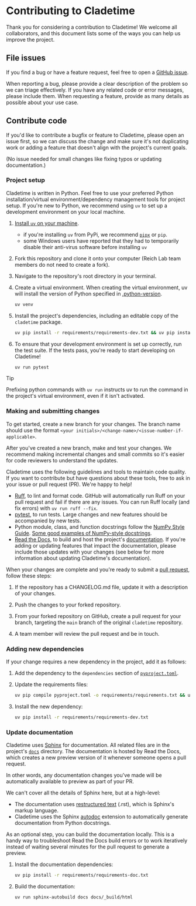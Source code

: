 # Contributing to Cladetime

Thank you for considering a contribution to Cladetime! We welcome all
collaborators, and this document lists some of the ways you can help us
improve the project.

## File issues

If you find a bug or have a feature request, feel free to open a
[GitHub issue](https://github.com/reichlab/cladetime/issues).

When reporting a bug, please provide a clear description of the problem so we
can triage effectively. If you have any related code or error messages, please
include them. When requesting a feature, provide as many details as possible
about your use case.

## Contribute code

If you'd like to contribute a bugfix or feature to Cladetime, please open an
issue first, so we can discuss the change and make sure it's not duplicating
work or adding a feature that doesn't align with the project's current goals.

(No issue needed for small changes like fixing typos or updating
documentation.)

### Project setup

Cladetime is written in Python. Feel free to use your preferred Python
installation/virtual environment/dependency management tools for project setup.
If you're new to Python, we recommend using `uv` to set up a development
environment on your local machine.

1. [Install `uv` on your machine](https://docs.astral.sh/uv/getting-started/installation/).
    - if you're installing `uv` from PyPi, we recommend
    [`pipx`](https://pipx.pypa.io/stable/installation/) or `pip`.
    - some Windows users have reported that they had to temporarily disable
    their anti-virus software before installing `uv`

2. Fork this repository and clone it onto your computer (Reich Lab team
members do not need to create a fork).

3. Navigate to the repository's root directory in your terminal.

4. Create a virtual environment. When creating the virtual environment, uv
will install the version of Python specified in
[.python-version](.python-version).

    ```bash
    uv venv
    ```

5. Install the project's dependencies, including an editable copy of the
`cladetime` package.

    ```bash
    uv pip install -r requirements/requirements-dev.txt && uv pip install -e .
    ```

6. To ensure that your development environment is set up correctly, run the
test suite. If the tests pass, you're ready to start developing on Cladetime!

    ```bash
    uv run pytest
    ```

> [!TIP]
> Prefixing python commands with `uv run` instructs uv to run the command
> in the project's virtual environment, even if it isn't activated.

### Making and submitting changes

To get started, create a new branch for your changes. The branch name should
use the format
`<your initials>/<change-name>/<issue-number-if-applicable>`.

After you've created a new branch, make and test your changes.
We recommend making incremental changes and small commits so it's
easier for code reviewers to understand the updates.

Cladetime uses the following guidelines and tools to maintain code quality.
If you want to contribute but have questions about these tools, free to ask
in your issue or pull request (PR). We're happy to help!

- [Ruff](https://docs.astral.sh/ruff/), to lint and format code. GitHub will
automatically run Ruff on your pull request and fail if there are any issues.
You can run Ruff locally (and fix errors) with `uv run ruff --fix`.
- [pytest](https://docs.pytest.org/en/stable/), to run tests. Large changes
and new features should be accompanied by new tests.
- Python module, class, and function docstrings follow the
[NumPy Style Guide](https://numpydoc.readthedocs.io/en/latest/format.html).
[Some good examples of NumPy-style docstrings](https://sphinxcontrib-napoleon.readthedocs.io/en/latest/example_numpy.html).
- [Read the Docs](https://readthedocs.org/), to build and host the project's
[documentation](https://cladetime.readthedocs.io/en/latest/).
If you're adding or updating features that impact the documentation, please
include those updates with your changes (see below for more information about
updating Cladetime's documentation).

When your changes are complete and you're ready to submit a [pull request](https://docs.github.com/en/pull-requests/collaborating-with-pull-requests/proposing-changes-to-your-work-with-pull-requests/about-pull-requests),
follow these steps:

1. If the repository has a CHANGELOG.md file, update it with a description of
your changes.
2. Push the changes to your forked repository.
3. From your forked repository on GitHub, create a pull request for your branch, targeting
the `main` branch of the original `cladetime` repository.

4. A team member will review the pull request and be in touch.

### Adding new dependencies

If your change requires a new dependency in the project, add it as follows:

1. Add the dependency to the `dependencies` section of [`pyproject.toml`](pyproject.toml).
2. Update the requirements files:

    ```bash
    uv pip compile pyproject.toml -o requirements/requirements.txt && uv pip compile pyproject.toml --extra dev -o requirements/requirements-dev.txt
    ```

3. Install the new dependency:

    ```bash
    uv pip install -r requirements/requirements-dev.txt
    ```

### Update documentation

Cladetime uses [Sphinx](https://www.sphinx-doc.org/en/master/) for
documentation. All related files are in the project's
[`docs`](docs/) directory. The documentation is hosted by Read the Docs, which creates
a new preview version of it whenever someone opens a pull request.

In other words, any documentation changes you've made will be automatically
available to preview as part of your PR.

We can't cover all the details of Sphinx here, but at a high-level:

- The documentation uses
[restructured text](https://www.sphinx-doc.org/en/master/usage/restructuredtext/basics.html)
(.rst), which is Sphinx's markup language.
- Cladetime uses the Sphinx
[autodoc](https://www.sphinx-doc.org/en/master/usage/extensions/autodoc.html)
extension to automatically generate documentation from Python docstrings.

As an optional step, you can build the documentation locally. This is a handy
way to troubleshoot Read the Docs build errors or to work iteratively instead
of waiting several minutes for the pull request to generate a preview.

1. Install the documentation dependencies:

    ```bash
    uv pip install -r requirements/requirements-doc.txt
    ```

2. Build the documentation:

    ```bash
    uv run sphinx-autobuild docs docs/_build/html
    ```
